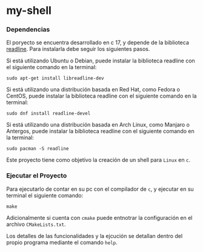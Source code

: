 # my-shell

### Dependencias

El poryecto se encuentra desarrollado en c 17, y depende de la biblioteca 
<a href="https://tiswww.case.edu/php/chet/readline/rltop.html">readline</a>.
Para instalarla debe seguir los siguientes pasos.

Si está utilizando Ubuntu o Debian, puede instalar la biblioteca readline con el siguiente comando en la terminal:

```
sudo apt-get install libreadline-dev
```
Si está utilizando una distribución basada en Red Hat, como Fedora o CentOS, puede instalar la biblioteca readline con el siguiente comando en la terminal:
```
sudo dnf install readline-devel
```
Si está utilizando una distribución basada en Arch Linux, como Manjaro o Antergos, puede instalar la biblioteca readline con el siguiente comando en la terminal:
```
sudo pacman -S readline
```

Este proyecto tiene como objetivo la creación de un shell para `Linux` en `c`.

### Ejecutar el Proyecto

Para ejecutarlo de contar en su pc con el compilador de `c`, y ejecutar en su
terminal el siguiente comando:

```
make
```

Adicionalmente si cuenta con `cmake` puede entnotrar la configuración en el archivo
`CMakeLists.txt`.

Los detalles de las funcionalidades y la ejcución se detallan dentro del propio
programa mediante el comando `help`.